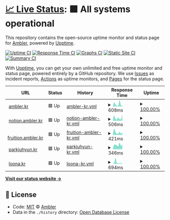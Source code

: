 # [📈 Live Status](https://status.ambler.kr): <!--live status--> **🟩 All systems operational**

This repository contains the open-source uptime monitor and status page for [Ambler](https://ambler.kr), powered by [Upptime](https://github.com/upptime/upptime).

[![Uptime CI](https://github.com/koj-co/upptime/workflows/Uptime%20CI/badge.svg)](https://github.com/koj-co/upptime/actions?query=workflow%3A%22Uptime+CI%22)
[![Response Time CI](https://github.com/koj-co/upptime/workflows/Response%20Time%20CI/badge.svg)](https://github.com/koj-co/upptime/actions?query=workflow%3A%22Response+Time+CI%22)
[![Graphs CI](https://github.com/koj-co/upptime/workflows/Graphs%20CI/badge.svg)](https://github.com/koj-co/upptime/actions?query=workflow%3A%22Graphs+CI%22)
[![Static Site CI](https://github.com/koj-co/upptime/workflows/Static%20Site%20CI/badge.svg)](https://github.com/koj-co/upptime/actions?query=workflow%3A%22Static+Site+CI%22)
[![Summary CI](https://github.com/koj-co/upptime/workflows/Summary%20CI/badge.svg)](https://github.com/koj-co/upptime/actions?query=workflow%3A%22Summary+CI%22)

With [Upptime](https://upptime.js.org), you can get your own unlimited and free uptime monitor and status page, powered entirely by a GitHub repository. We use [Issues](https://github.com/amblerkr/upptime/issues) as incident reports, [Actions](https://github.com/amblerkr/upptime/actions) as uptime monitors, and [Pages](https://status.ambler.kr) for the status page.

<!--start: status pages-->
<!-- This summary is generated by Upptime (https://github.com/upptime/upptime) -->
<!-- Do not edit this manually, your changes will be overwritten -->
<!-- prettier-ignore -->
| URL | Status | History | Response Time | Uptime |
| --- | ------ | ------- | ------------- | ------ |
| <img alt="" src="https://favicons.githubusercontent.com/ambler.kr" height="13"> [ambler.kr](https://ambler.kr/) | 🟩 Up | [ambler-kr.yml](https://github.com/amblerkr/upptime/commits/master/history/ambler-kr.yml) | <details><summary><img alt="Response time graph" src="./graphs/ambler-kr/response-time-week.png" height="20"> 608ms</summary><br><a href="https://status.ambler.kr/history/ambler-kr"><img alt="Response time 645" src="https://img.shields.io/endpoint?url=https%3A%2F%2Fraw.githubusercontent.com%2Famblerkr%2Fupptime%2Fmaster%2Fapi%2Fambler-kr%2Fresponse-time.json"></a><br><a href="https://status.ambler.kr/history/ambler-kr"><img alt="24-hour response time 733" src="https://img.shields.io/endpoint?url=https%3A%2F%2Fraw.githubusercontent.com%2Famblerkr%2Fupptime%2Fmaster%2Fapi%2Fambler-kr%2Fresponse-time-day.json"></a><br><a href="https://status.ambler.kr/history/ambler-kr"><img alt="7-day response time 608" src="https://img.shields.io/endpoint?url=https%3A%2F%2Fraw.githubusercontent.com%2Famblerkr%2Fupptime%2Fmaster%2Fapi%2Fambler-kr%2Fresponse-time-week.json"></a><br><a href="https://status.ambler.kr/history/ambler-kr"><img alt="30-day response time 545" src="https://img.shields.io/endpoint?url=https%3A%2F%2Fraw.githubusercontent.com%2Famblerkr%2Fupptime%2Fmaster%2Fapi%2Fambler-kr%2Fresponse-time-month.json"></a><br><a href="https://status.ambler.kr/history/ambler-kr"><img alt="1-year response time 645" src="https://img.shields.io/endpoint?url=https%3A%2F%2Fraw.githubusercontent.com%2Famblerkr%2Fupptime%2Fmaster%2Fapi%2Fambler-kr%2Fresponse-time-year.json"></a></details> | <details><summary><a href="https://status.ambler.kr/history/ambler-kr">100.00%</a></summary><a href="https://status.ambler.kr/history/ambler-kr"><img alt="All-time uptime 99.85%" src="https://img.shields.io/endpoint?url=https%3A%2F%2Fraw.githubusercontent.com%2Famblerkr%2Fupptime%2Fmaster%2Fapi%2Fambler-kr%2Fuptime.json"></a><br><a href="https://status.ambler.kr/history/ambler-kr"><img alt="24-hour uptime 100.00%" src="https://img.shields.io/endpoint?url=https%3A%2F%2Fraw.githubusercontent.com%2Famblerkr%2Fupptime%2Fmaster%2Fapi%2Fambler-kr%2Fuptime-day.json"></a><br><a href="https://status.ambler.kr/history/ambler-kr"><img alt="7-day uptime 100.00%" src="https://img.shields.io/endpoint?url=https%3A%2F%2Fraw.githubusercontent.com%2Famblerkr%2Fupptime%2Fmaster%2Fapi%2Fambler-kr%2Fuptime-week.json"></a><br><a href="https://status.ambler.kr/history/ambler-kr"><img alt="30-day uptime 99.71%" src="https://img.shields.io/endpoint?url=https%3A%2F%2Fraw.githubusercontent.com%2Famblerkr%2Fupptime%2Fmaster%2Fapi%2Fambler-kr%2Fuptime-month.json"></a><br><a href="https://status.ambler.kr/history/ambler-kr"><img alt="1-year uptime 99.85%" src="https://img.shields.io/endpoint?url=https%3A%2F%2Fraw.githubusercontent.com%2Famblerkr%2Fupptime%2Fmaster%2Fapi%2Fambler-kr%2Fuptime-year.json"></a></details>
| <img alt="" src="https://favicons.githubusercontent.com/notion.ambler.kr" height="13"> [notion.ambler.kr](https://notion.ambler.kr/) | 🟩 Up | [notion-ambler-kr.yml](https://github.com/amblerkr/upptime/commits/master/history/notion-ambler-kr.yml) | <details><summary><img alt="Response time graph" src="./graphs/notion-ambler-kr/response-time-week.png" height="20"> 506ms</summary><br><a href="https://status.ambler.kr/history/notion-ambler-kr"><img alt="Response time 591" src="https://img.shields.io/endpoint?url=https%3A%2F%2Fraw.githubusercontent.com%2Famblerkr%2Fupptime%2Fmaster%2Fapi%2Fnotion-ambler-kr%2Fresponse-time.json"></a><br><a href="https://status.ambler.kr/history/notion-ambler-kr"><img alt="24-hour response time 292" src="https://img.shields.io/endpoint?url=https%3A%2F%2Fraw.githubusercontent.com%2Famblerkr%2Fupptime%2Fmaster%2Fapi%2Fnotion-ambler-kr%2Fresponse-time-day.json"></a><br><a href="https://status.ambler.kr/history/notion-ambler-kr"><img alt="7-day response time 506" src="https://img.shields.io/endpoint?url=https%3A%2F%2Fraw.githubusercontent.com%2Famblerkr%2Fupptime%2Fmaster%2Fapi%2Fnotion-ambler-kr%2Fresponse-time-week.json"></a><br><a href="https://status.ambler.kr/history/notion-ambler-kr"><img alt="30-day response time 482" src="https://img.shields.io/endpoint?url=https%3A%2F%2Fraw.githubusercontent.com%2Famblerkr%2Fupptime%2Fmaster%2Fapi%2Fnotion-ambler-kr%2Fresponse-time-month.json"></a><br><a href="https://status.ambler.kr/history/notion-ambler-kr"><img alt="1-year response time 591" src="https://img.shields.io/endpoint?url=https%3A%2F%2Fraw.githubusercontent.com%2Famblerkr%2Fupptime%2Fmaster%2Fapi%2Fnotion-ambler-kr%2Fresponse-time-year.json"></a></details> | <details><summary><a href="https://status.ambler.kr/history/notion-ambler-kr">100.00%</a></summary><a href="https://status.ambler.kr/history/notion-ambler-kr"><img alt="All-time uptime 99.77%" src="https://img.shields.io/endpoint?url=https%3A%2F%2Fraw.githubusercontent.com%2Famblerkr%2Fupptime%2Fmaster%2Fapi%2Fnotion-ambler-kr%2Fuptime.json"></a><br><a href="https://status.ambler.kr/history/notion-ambler-kr"><img alt="24-hour uptime 100.00%" src="https://img.shields.io/endpoint?url=https%3A%2F%2Fraw.githubusercontent.com%2Famblerkr%2Fupptime%2Fmaster%2Fapi%2Fnotion-ambler-kr%2Fuptime-day.json"></a><br><a href="https://status.ambler.kr/history/notion-ambler-kr"><img alt="7-day uptime 100.00%" src="https://img.shields.io/endpoint?url=https%3A%2F%2Fraw.githubusercontent.com%2Famblerkr%2Fupptime%2Fmaster%2Fapi%2Fnotion-ambler-kr%2Fuptime-week.json"></a><br><a href="https://status.ambler.kr/history/notion-ambler-kr"><img alt="30-day uptime 99.57%" src="https://img.shields.io/endpoint?url=https%3A%2F%2Fraw.githubusercontent.com%2Famblerkr%2Fupptime%2Fmaster%2Fapi%2Fnotion-ambler-kr%2Fuptime-month.json"></a><br><a href="https://status.ambler.kr/history/notion-ambler-kr"><img alt="1-year uptime 99.77%" src="https://img.shields.io/endpoint?url=https%3A%2F%2Fraw.githubusercontent.com%2Famblerkr%2Fupptime%2Fmaster%2Fapi%2Fnotion-ambler-kr%2Fuptime-year.json"></a></details>
| <img alt="" src="https://favicons.githubusercontent.com/fruition.ambler.kr" height="13"> [fruition.ambler.kr](https://fruition.ambler.kr/) | 🟩 Up | [fruition-ambler-kr.yml](https://github.com/amblerkr/upptime/commits/master/history/fruition-ambler-kr.yml) | <details><summary><img alt="Response time graph" src="./graphs/fruition-ambler-kr/response-time-week.png" height="20"> 421ms</summary><br><a href="https://status.ambler.kr/history/fruition-ambler-kr"><img alt="Response time 528" src="https://img.shields.io/endpoint?url=https%3A%2F%2Fraw.githubusercontent.com%2Famblerkr%2Fupptime%2Fmaster%2Fapi%2Ffruition-ambler-kr%2Fresponse-time.json"></a><br><a href="https://status.ambler.kr/history/fruition-ambler-kr"><img alt="24-hour response time 369" src="https://img.shields.io/endpoint?url=https%3A%2F%2Fraw.githubusercontent.com%2Famblerkr%2Fupptime%2Fmaster%2Fapi%2Ffruition-ambler-kr%2Fresponse-time-day.json"></a><br><a href="https://status.ambler.kr/history/fruition-ambler-kr"><img alt="7-day response time 421" src="https://img.shields.io/endpoint?url=https%3A%2F%2Fraw.githubusercontent.com%2Famblerkr%2Fupptime%2Fmaster%2Fapi%2Ffruition-ambler-kr%2Fresponse-time-week.json"></a><br><a href="https://status.ambler.kr/history/fruition-ambler-kr"><img alt="30-day response time 528" src="https://img.shields.io/endpoint?url=https%3A%2F%2Fraw.githubusercontent.com%2Famblerkr%2Fupptime%2Fmaster%2Fapi%2Ffruition-ambler-kr%2Fresponse-time-month.json"></a><br><a href="https://status.ambler.kr/history/fruition-ambler-kr"><img alt="1-year response time 528" src="https://img.shields.io/endpoint?url=https%3A%2F%2Fraw.githubusercontent.com%2Famblerkr%2Fupptime%2Fmaster%2Fapi%2Ffruition-ambler-kr%2Fresponse-time-year.json"></a></details> | <details><summary><a href="https://status.ambler.kr/history/fruition-ambler-kr">100.00%</a></summary><a href="https://status.ambler.kr/history/fruition-ambler-kr"><img alt="All-time uptime 99.55%" src="https://img.shields.io/endpoint?url=https%3A%2F%2Fraw.githubusercontent.com%2Famblerkr%2Fupptime%2Fmaster%2Fapi%2Ffruition-ambler-kr%2Fuptime.json"></a><br><a href="https://status.ambler.kr/history/fruition-ambler-kr"><img alt="24-hour uptime 100.00%" src="https://img.shields.io/endpoint?url=https%3A%2F%2Fraw.githubusercontent.com%2Famblerkr%2Fupptime%2Fmaster%2Fapi%2Ffruition-ambler-kr%2Fuptime-day.json"></a><br><a href="https://status.ambler.kr/history/fruition-ambler-kr"><img alt="7-day uptime 100.00%" src="https://img.shields.io/endpoint?url=https%3A%2F%2Fraw.githubusercontent.com%2Famblerkr%2Fupptime%2Fmaster%2Fapi%2Ffruition-ambler-kr%2Fuptime-week.json"></a><br><a href="https://status.ambler.kr/history/fruition-ambler-kr"><img alt="30-day uptime 99.55%" src="https://img.shields.io/endpoint?url=https%3A%2F%2Fraw.githubusercontent.com%2Famblerkr%2Fupptime%2Fmaster%2Fapi%2Ffruition-ambler-kr%2Fuptime-month.json"></a><br><a href="https://status.ambler.kr/history/fruition-ambler-kr"><img alt="1-year uptime 99.55%" src="https://img.shields.io/endpoint?url=https%3A%2F%2Fraw.githubusercontent.com%2Famblerkr%2Fupptime%2Fmaster%2Fapi%2Ffruition-ambler-kr%2Fuptime-year.json"></a></details>
| <img alt="" src="https://favicons.githubusercontent.com/parkjuhyun.kr" height="13"> [parkjuhyun.kr](https://parkjuhyun.kr/) | 🟩 Up | [parkjuhyun-kr.yml](https://github.com/amblerkr/upptime/commits/master/history/parkjuhyun-kr.yml) | <details><summary><img alt="Response time graph" src="./graphs/parkjuhyun-kr/response-time-week.png" height="20"> 346ms</summary><br><a href="https://status.ambler.kr/history/parkjuhyun-kr"><img alt="Response time 450" src="https://img.shields.io/endpoint?url=https%3A%2F%2Fraw.githubusercontent.com%2Famblerkr%2Fupptime%2Fmaster%2Fapi%2Fparkjuhyun-kr%2Fresponse-time.json"></a><br><a href="https://status.ambler.kr/history/parkjuhyun-kr"><img alt="24-hour response time 401" src="https://img.shields.io/endpoint?url=https%3A%2F%2Fraw.githubusercontent.com%2Famblerkr%2Fupptime%2Fmaster%2Fapi%2Fparkjuhyun-kr%2Fresponse-time-day.json"></a><br><a href="https://status.ambler.kr/history/parkjuhyun-kr"><img alt="7-day response time 346" src="https://img.shields.io/endpoint?url=https%3A%2F%2Fraw.githubusercontent.com%2Famblerkr%2Fupptime%2Fmaster%2Fapi%2Fparkjuhyun-kr%2Fresponse-time-week.json"></a><br><a href="https://status.ambler.kr/history/parkjuhyun-kr"><img alt="30-day response time 439" src="https://img.shields.io/endpoint?url=https%3A%2F%2Fraw.githubusercontent.com%2Famblerkr%2Fupptime%2Fmaster%2Fapi%2Fparkjuhyun-kr%2Fresponse-time-month.json"></a><br><a href="https://status.ambler.kr/history/parkjuhyun-kr"><img alt="1-year response time 450" src="https://img.shields.io/endpoint?url=https%3A%2F%2Fraw.githubusercontent.com%2Famblerkr%2Fupptime%2Fmaster%2Fapi%2Fparkjuhyun-kr%2Fresponse-time-year.json"></a></details> | <details><summary><a href="https://status.ambler.kr/history/parkjuhyun-kr">100.00%</a></summary><a href="https://status.ambler.kr/history/parkjuhyun-kr"><img alt="All-time uptime 99.69%" src="https://img.shields.io/endpoint?url=https%3A%2F%2Fraw.githubusercontent.com%2Famblerkr%2Fupptime%2Fmaster%2Fapi%2Fparkjuhyun-kr%2Fuptime.json"></a><br><a href="https://status.ambler.kr/history/parkjuhyun-kr"><img alt="24-hour uptime 100.00%" src="https://img.shields.io/endpoint?url=https%3A%2F%2Fraw.githubusercontent.com%2Famblerkr%2Fupptime%2Fmaster%2Fapi%2Fparkjuhyun-kr%2Fuptime-day.json"></a><br><a href="https://status.ambler.kr/history/parkjuhyun-kr"><img alt="7-day uptime 100.00%" src="https://img.shields.io/endpoint?url=https%3A%2F%2Fraw.githubusercontent.com%2Famblerkr%2Fupptime%2Fmaster%2Fapi%2Fparkjuhyun-kr%2Fuptime-week.json"></a><br><a href="https://status.ambler.kr/history/parkjuhyun-kr"><img alt="30-day uptime 99.52%" src="https://img.shields.io/endpoint?url=https%3A%2F%2Fraw.githubusercontent.com%2Famblerkr%2Fupptime%2Fmaster%2Fapi%2Fparkjuhyun-kr%2Fuptime-month.json"></a><br><a href="https://status.ambler.kr/history/parkjuhyun-kr"><img alt="1-year uptime 99.69%" src="https://img.shields.io/endpoint?url=https%3A%2F%2Fraw.githubusercontent.com%2Famblerkr%2Fupptime%2Fmaster%2Fapi%2Fparkjuhyun-kr%2Fuptime-year.json"></a></details>
| <img alt="" src="https://favicons.githubusercontent.com/loona.kr" height="13"> [loona.kr](https://loona.kr/) | 🟩 Up | [loona-kr.yml](https://github.com/amblerkr/upptime/commits/master/history/loona-kr.yml) | <details><summary><img alt="Response time graph" src="./graphs/loona-kr/response-time-week.png" height="20"> 694ms</summary><br><a href="https://status.ambler.kr/history/loona-kr"><img alt="Response time 487" src="https://img.shields.io/endpoint?url=https%3A%2F%2Fraw.githubusercontent.com%2Famblerkr%2Fupptime%2Fmaster%2Fapi%2Floona-kr%2Fresponse-time.json"></a><br><a href="https://status.ambler.kr/history/loona-kr"><img alt="24-hour response time 266" src="https://img.shields.io/endpoint?url=https%3A%2F%2Fraw.githubusercontent.com%2Famblerkr%2Fupptime%2Fmaster%2Fapi%2Floona-kr%2Fresponse-time-day.json"></a><br><a href="https://status.ambler.kr/history/loona-kr"><img alt="7-day response time 694" src="https://img.shields.io/endpoint?url=https%3A%2F%2Fraw.githubusercontent.com%2Famblerkr%2Fupptime%2Fmaster%2Fapi%2Floona-kr%2Fresponse-time-week.json"></a><br><a href="https://status.ambler.kr/history/loona-kr"><img alt="30-day response time 487" src="https://img.shields.io/endpoint?url=https%3A%2F%2Fraw.githubusercontent.com%2Famblerkr%2Fupptime%2Fmaster%2Fapi%2Floona-kr%2Fresponse-time-month.json"></a><br><a href="https://status.ambler.kr/history/loona-kr"><img alt="1-year response time 487" src="https://img.shields.io/endpoint?url=https%3A%2F%2Fraw.githubusercontent.com%2Famblerkr%2Fupptime%2Fmaster%2Fapi%2Floona-kr%2Fresponse-time-year.json"></a></details> | <details><summary><a href="https://status.ambler.kr/history/loona-kr">100.00%</a></summary><a href="https://status.ambler.kr/history/loona-kr"><img alt="All-time uptime 99.56%" src="https://img.shields.io/endpoint?url=https%3A%2F%2Fraw.githubusercontent.com%2Famblerkr%2Fupptime%2Fmaster%2Fapi%2Floona-kr%2Fuptime.json"></a><br><a href="https://status.ambler.kr/history/loona-kr"><img alt="24-hour uptime 100.00%" src="https://img.shields.io/endpoint?url=https%3A%2F%2Fraw.githubusercontent.com%2Famblerkr%2Fupptime%2Fmaster%2Fapi%2Floona-kr%2Fuptime-day.json"></a><br><a href="https://status.ambler.kr/history/loona-kr"><img alt="7-day uptime 100.00%" src="https://img.shields.io/endpoint?url=https%3A%2F%2Fraw.githubusercontent.com%2Famblerkr%2Fupptime%2Fmaster%2Fapi%2Floona-kr%2Fuptime-week.json"></a><br><a href="https://status.ambler.kr/history/loona-kr"><img alt="30-day uptime 99.56%" src="https://img.shields.io/endpoint?url=https%3A%2F%2Fraw.githubusercontent.com%2Famblerkr%2Fupptime%2Fmaster%2Fapi%2Floona-kr%2Fuptime-month.json"></a><br><a href="https://status.ambler.kr/history/loona-kr"><img alt="1-year uptime 99.56%" src="https://img.shields.io/endpoint?url=https%3A%2F%2Fraw.githubusercontent.com%2Famblerkr%2Fupptime%2Fmaster%2Fapi%2Floona-kr%2Fuptime-year.json"></a></details>

<!--end: status pages-->

[**Visit our status website →**](https://status.ambler.kr)

## 📄 License

- Code: [MIT](./LICENSE) © [Ambler](https://ambler.kr)
- Data in the `./history` directory: [Open Database License](https://opendatacommons.org/licenses/odbl/1-0/)

